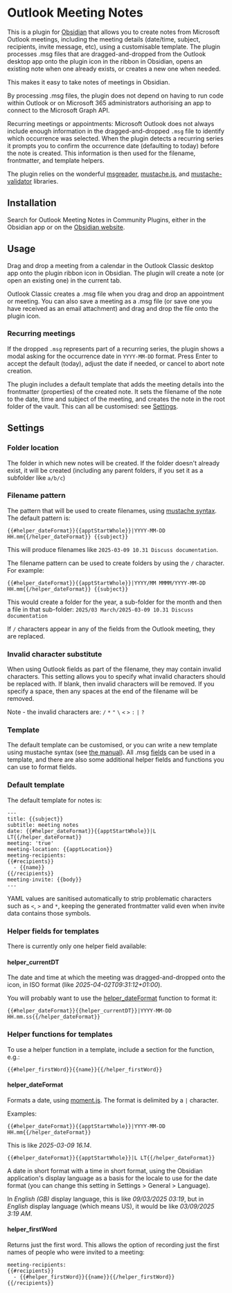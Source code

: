 # Outlook Meeting Notes

This is a plugin for [Obsidian](https://obsidian.md) that allows you to create notes from
Microsoft Outlook meetings, including the meeting details (date/time,
subject, recipients, invite message, etc), using a customisable template.
The plugin processes .msg files that are dragged-and-dropped from the 
Outlook desktop app onto the plugin icon in the ribbon in Obsidian, opens an existing note when one already exists, or creates a new one when needed.

This makes it easy to take notes of meetings in Obsidian.

By processing .msg files, the plugin does not depend on having to run code within
Outlook or on Microsoft 365 administrators authorising an app to connect to the
Microsoft Graph API.

Recurring meetings or appointments: Microsoft Outlook does not always include enough information in the dragged-and-dropped `.msg` file to identify which occurrence was selected. When the plugin detects a recurring series it prompts you to confirm the occurrence date (defaulting to today) before the note is created. This information is then used for the filename, frontmatter, and template helpers.

The plugin relies on the wonderful [msgreader](https://github.com/HiraokaHyperTools/msgreader),
[mustache.js](https://github.com/janl/mustache.js), and
[mustache-validator](https://github.com/eliasm307/mustache-validator) libraries.

## Installation

Search for Outlook Meeting Notes in Community Plugins, either in the Obsidian app or
on the [Obsidian website](https://obsidian.md/plugins?search=outlook+meeting+notes).

## Usage
Drag and drop a meeting from a calendar in the Outlook Classic desktop app onto the
plugin ribbon icon in Obsidian. The plugin will create a note (or open an existing one) in the current tab.

Outlook Classic creates a .msg file when you drag and drop an appointment or meeting.
You can also save a meeting as a .msg file (or save one you have received as an email
attachment) and drag and drop the file onto the plugin icon.

### Recurring meetings
If the dropped `.msg` represents part of a recurring series, the plugin shows a modal asking for the occurrence date in `YYYY-MM-DD` format. Press Enter to accept the default (today), adjust the date if needed, or cancel to abort note creation.

The plugin includes a default template that adds the meeting details
into the frontmatter (properties) of the created note. It sets the filename of the note
to the date, time and subject of the meeting, and creates the note in the root folder of
the vault. This can all be customised: see [Settings](#settings).

## Settings
### Folder location
The folder in which new notes will be created. If the folder doesn't already exist, it
will be created (including any parent folders, if you set it as a subfolder like `a/b/c`)

### Filename pattern
The pattern that will be used to create filenames, using [mustache syntax](https://mustache.github.io/mustache.5.html).
The default pattern is:
```
{{#helper_dateFormat}}{{apptStartWhole}}|YYYY-MM-DD HH.mm{{/helper_dateFormat}} {{subject}}
```
This will produce filenames like `2025-03-09 10.31 Discuss documentation`.

The filename pattern can be used to create folders by using the `/` character. For example:
```
{{#helper_dateFormat}}{{apptStartWhole}}|YYYY/MM MMMM/YYYY-MM-DD HH.mm{{/helper_dateFormat}} {{subject}}
```
This would create a folder for the year, a sub-folder for the month and then a file in that sub-folder:
`2025/03 March/2025-03-09 10.31 Discuss documentation`

If `/` characters appear in any of the fields from the Outlook meeting, they are replaced.

### Invalid character substitute
When using Outlook fields as part of the filename, they may contain invalid characters.
This setting allows you to specify what invalid characters should be replaced with. If
blank, then invalid characters will be removed. If you specify a space, then any spaces
at the end of the filename will be removed.

Note - the invalid characters are: `/` `*` `"` `\` `<` `>` `:` `|` `?`

### Template
The default template can be customised, or you can write a new
template using mustache syntax (see [the manual](https://mustache.github.io/mustache.5.html)).
All .msg [fields](https://hiraokahypertools.github.io/msgreader/typedoc/interfaces/MsgReader.FieldsData.html)
can be used in a template, and there are also some additional helper fields and 
functions you can use to format fields.

### Default template
The default template for notes is:
```
---
title: {{subject}}
subtitle: meeting notes
date: {{#helper_dateFormat}}{{apptStartWhole}}|L LT{{/helper_dateFormat}}
meeting: 'true'
meeting-location: {{apptLocation}}
meeting-recipients:
{{#recipients}}
  - {{name}}
{{/recipients}}
meeting-invite: {{body}}
---
```

YAML values are sanitised automatically to strip problematic characters such as `<`, `>` and `*`, keeping the generated frontmatter valid even when invite data contains those symbols.

### Helper fields for templates
There is currently only one helper field available:

#### helper_currentDT
The date and time at which the meeting was dragged-and-dropped onto the icon, 
in ISO format (like *2025-04-02T09:31:12+01:00*). 

You will probably want to use the [helper_dateFormat](#helper_dateFormat) function
to format it:
```
{{#helper_dateFormat}}{{helper_currentDT}}|YYYY-MM-DD HH.mm.ss{{/helper_dateFormat}}
```

### Helper functions for templates
To use a helper function in a template, include a section for the function, e.g.:
```
{{#helper_firstWord}}{{name}}{{/helper_firstWord}}
```

#### helper_dateFormat
Formats a date, using [moment.js](https://momentjs.com/). The format is delimited by a `|`
character.

Examples:
```
{{#helper_dateFormat}}{{apptStartWhole}}|YYYY-MM-DD HH.mm{{/helper_dateFormat}}
```
This is like *2025-03-09 16.14*.
```
{{#helper_dateFormat}}{{apptStartWhole}}|L LT{{/helper_dateFormat}}
```
A date in short format with a time in short format, using the Obsidian application's 
display language as a basis for the locale to use for the date format (you can change
this setting in Settings > General > Language).

In *English (GB)* display language, this is like *09/03/2025 03:19*, but in
*English* display language (which means US), it would be like *03/09/2025 3:19 AM*.

#### helper_firstWord
Returns just the first word. This allows the option of recording just the first names of
people who were invited to a meeting:
```
meeting-recipients:
{{#recipients}}
  - {{#helper_firstWord}}{{name}}{{/helper_firstWord}}
{{/recipients}}
```
